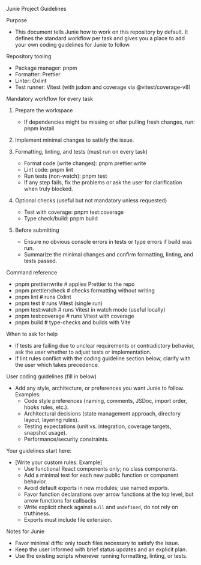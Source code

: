 Junie Project Guidelines

Purpose
- This document tells Junie how to work on this repository by default. It defines the standard workflow per task and gives you a place to add your own coding guidelines for Junie to follow.

Repository tooling
- Package manager: pnpm
- Formatter: Prettier
- Linter: Oxlint
- Test runner: Vitest (with jsdom and coverage via @vitest/coverage-v8)

Mandatory workflow for every task
1) Prepare the workspace
   - If dependencies might be missing or after pulling fresh changes, run: pnpm install

2) Implement minimal changes to satisfy the issue.

3) Formatting, linting, and tests (must run on every task)
   - Format code (write changes): pnpm prettier:write
   - Lint code: pnpm lint
   - Run tests (non-watch): pnpm test
   - If any step fails, fix the problems or ask the user for clarification when truly blocked.

4) Optional checks (useful but not mandatory unless requested)
   - Test with coverage: pnpm test:coverage
   - Type check/build: pnpm build

5) Before submitting
   - Ensure no obvious console errors in tests or type errors if build was run.
   - Summarize the minimal changes and confirm formatting, linting, and tests passed.

Command reference
- pnpm prettier:write  # applies Prettier to the repo
- pnpm prettier:check  # checks formatting without writing
- pnpm lint            # runs Oxlint
- pnpm test            # runs Vitest (single run)
- pnpm test:watch      # runs Vitest in watch mode (useful locally)
- pnpm test:coverage   # runs Vitest with coverage
- pnpm build           # type-checks and builds with Vite

When to ask for help
- If tests are failing due to unclear requirements or contradictory behavior, ask the user whether to adjust tests or implementation.
- If lint rules conflict with the coding guideline section below, clarify with the user which takes precedence.

User coding guidelines (fill in below)
- Add any style, architecture, or preferences you want Junie to follow. Examples:
  - Code style preferences (naming, comments, JSDoc, import order, hooks rules, etc.).
  - Architectural decisions (state management approach, directory layout, layering rules).
  - Testing expectations (unit vs. integration, coverage targets, snapshot usage).
  - Performance/security constraints.

Your guidelines start here:

- [Write your custom rules. Example]
  - Use functional React components only; no class components.
  - Add a minimal test for each new public function or component behavior.
  - Avoid default exports in new modules; use named exports.
  - Favor function declarations over arrow functions at the top level, but arrow functions for callbacks
  - Write explicit check against `null` and `undefined`, do not rely on truthiness.
  - Exports must include file extension.
  

Notes for Junie
- Favor minimal diffs: only touch files necessary to satisfy the issue.
- Keep the user informed with brief status updates and an explicit plan.
- Use the existing scripts whenever running formatting, linting, or tests.
